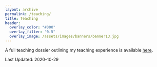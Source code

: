 ```yaml
---
layout: archive
permalink: /teaching/
title: Teaching
header:
  overlay_color: "#000"
  overlay_filter: "0.5"
  overlay_image: /assets/images/banners/banner13.jpg
---
```


A full teaching dossier outlining my teaching experience is available [here](https://1drv.ms/u/s!AvVylNm7YfR7hLcvZvmeVKWDdyCFVQ?e=0B8bOQ).



Last Updated: 2020-10-29
